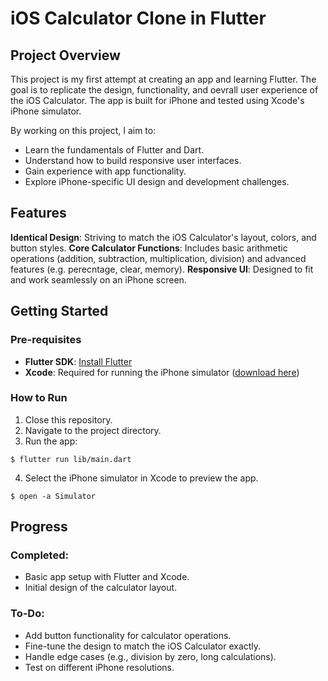 # iOS Calculator Clone in Flutter

## Project Overview
This project is my first attempt at creating an app and learning Flutter. The goal is to replicate the design, functionality, and oevrall user experience of the iOS Calculator. The app is built for iPhone and tested using Xcode's iPhone simulator.

By working on this project, I aim to:
* Learn the fundamentals of Flutter and Dart.
* Understand how to build responsive user interfaces.
* Gain experience with app functionality.
* Explore iPhone-specific UI design and development challenges.

## Features
**Identical Design**: Striving to match the iOS Calculator's layout, colors, and button styles.
**Core Calculator Functions**: Includes basic arithmetic operations (addition, subtraction, multiplication, division) and advanced features (e.g. perecntage, clear, memory).
**Responsive UI**: Designed to fit and work seamlessly on an iPhone screen.

## Getting Started
### Pre-requisites
* **Flutter SDK**: [Install Flutter](https://docs.flutter.dev/get-started/install)
* **Xcode**: Required for running the iPhone simulator ([download here](https://apps.apple.com/dk/app/xcode/id497799835?mt=12))

### How to Run
1. Close this repository.
2. Navigate to the project directory.
3. Run the app:
```console
$ flutter run lib/main.dart
```
4. Select the iPhone simulator in Xcode to preview the app.
```console
$ open -a Simulator
```

## Progress
### Completed:
* Basic app setup with Flutter and Xcode.
* Initial design of the calculator layout.

### To-Do:
* Add button functionality for calculator operations.
* Fine-tune the design to match the iOS Calculator exactly.
* Handle edge cases (e.g., division by zero, long calculations).
* Test on different iPhone resolutions.

